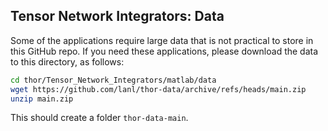 ## Tensor Network Integrators: Data

Some of the applications require large data that is not practical to store in this GitHub repo.
If you need these applications, please download the data to this directory, as follows:

```sh
cd thor/Tensor_Network_Integrators/matlab/data
wget https://github.com/lanl/thor-data/archive/refs/heads/main.zip
unzip main.zip
```
This should create a folder `thor-data-main`.
